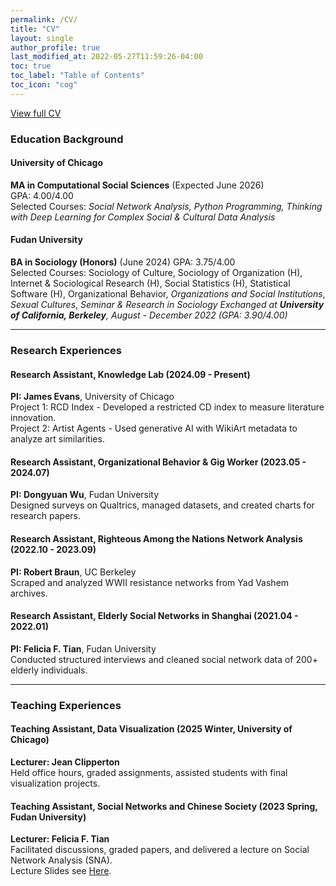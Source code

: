 ```yaml
---
permalink: /CV/
title: "CV"
layout: single
author_profile: true
last_modified_at: 2022-05-27T11:59:26-04:00
toc: true
toc_label: "Table of Contents"
toc_icon: "cog"
---
```


<div class="cv-content" markdown="1">

[View full CV](http://yangyuwang.netlify.app/assets/CV_Yangyu.pdf)

### Education Background

#### University of Chicago
**MA in Computational Social Sciences** (Expected June 2026)  
GPA: 4.00/4.00  
Selected Courses: *Social Network Analysis, Python Programming, Thinking with Deep Learning for Complex Social & Cultural Data Analysis*

#### Fudan University
**BA in Sociology (Honors)** (June 2024)
GPA: 3.75/4.00  
Selected Courses: Sociology of Culture, Sociology of Organization (H), Internet & Sociological Research (H), Social Statistics (H), Statistical Software (H), Organizational Behavior, *Organizations and Social Institutions*, *Sexual Cultures*, *Seminar & Research in Sociology*
*Exchanged at **University of California, Berkeley**, August - December 2022 (GPA: 3.90/4.00)*  

---

### Research Experiences

#### Research Assistant, Knowledge Lab (2024.09 - Present)  
**PI: James Evans**, University of Chicago  
Project 1: RCD Index - Developed a restricted CD index to measure literature innovation.  
Project 2: Artist Agents - Used generative AI with WikiArt metadata to analyze art similarities.  

#### Research Assistant, Organizational Behavior & Gig Worker (2023.05 - 2024.07)  
**PI: Dongyuan Wu**, Fudan University  
Designed surveys on Qualtrics, managed datasets, and created charts for research papers.  

#### Research Assistant, Righteous Among the Nations Network Analysis (2022.10 - 2023.09)  
**PI: Robert Braun**, UC Berkeley  
Scraped and analyzed WWII resistance networks from Yad Vashem archives.  

#### Research Assistant, Elderly Social Networks in Shanghai (2021.04 - 2022.01)  
**PI: Felicia F. Tian**, Fudan University  
Conducted structured interviews and cleaned social network data of 200+ elderly individuals.  

---

### Teaching Experiences

#### Teaching Assistant, Data Visualization (2025 Winter, University of Chicago)  
**Lecturer: Jean Clipperton**  
Held office hours, graded assignments, assisted students with final visualization projects.  

#### Teaching Assistant, Social Networks and Chinese Society (2023 Spring, Fudan University)  
**Lecturer: Felicia F. Tian**  
Facilitated discussions, graded papers, and delivered a lecture on Social Network Analysis (SNA).  
Lecture Slides see [Here](https://drive.google.com/file/d/1RSJoDdz0UYaf3IG277U7pF_Izf9kyFZK/view).

</div>